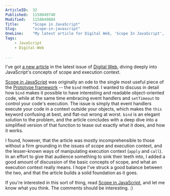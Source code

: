 ```yaml
---
ArticleID:  32
Published:  1158049740
Modified:   1158049804
Title:      "Scope in JavaScript"
Slug:       "scope-in-javascript"
OneLine:    "My latest article for Digital Web, 'Scope In JavaScript', is up and waiting for you to read it."
Tags:       
    - JavaScript
    - Digital-Web

...
```

I've got [a new article][scope] in the latest issue of [Digital Web][], diving deeply into JavaScript's concepts of scope and execution context.  

[Scope in JavaScript][scope] was originally an ode to the single most useful piece of the [Prototype framework][] -- the `bind` method.  I wanted to discuss in detail how `bind` makes it possible to have interesting and readable object-oriented code, while at the same time embracing event handlers and `setTimeout` to control your code's execution.  The issue is simply that event handlers execute your code in a context outside your objects, which makes the `this` keyword confusing at best, and flat-out wrong at worst.  `bind` is an elegant solution to the problem, and the article concludes with a deep dive into a simplified version of that function to tease out exactly what it does, and how it works.

I found, however, that the article was mostly incomprehensible to those without a firm grounding in the issues of scope and execution context, and the lesser-known ways of manipulating execution context (`apply` and `call`).  In an effort to give that audience something to sink their teeth into, I added a good amount of discussion of the basic concepts of scope, and what an execution context really means.  I hope I've struck a good balance between the two, and that the article builds a solid foundation as it goes.

If you're interested in this sort of thing, read [Scope in JavaScript][scope], and let me know what you think.  The comments should be interesting.  :)

[Digital Web]: http://digital-web.com/ "Digital Web Magazine"
[scope]: http://digital-web.com/articles/scope_in_javascript/ "Mike West: 'Scope in JavaScript'"
[Prototype framework]: http://prototype.conio.net/ "The Prototype JavaScript Framework"